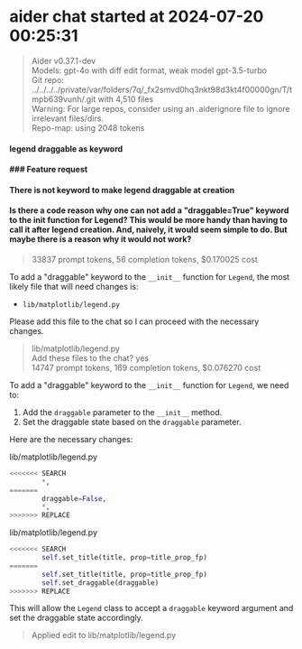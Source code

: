
# aider chat started at 2024-07-20 00:25:31

> Aider v0.37.1-dev  
> Models: gpt-4o with diff edit format, weak model gpt-3.5-turbo  
> Git repo: ../../../../private/var/folders/7q/_fx2smvd0hq3nkt98d3kt4f00000gn/T/tmpb639vunh/.git with 4,510 files  
> Warning: For large repos, consider using an .aiderignore file to ignore irrelevant files/dirs.  
> Repo-map: using 2048 tokens  

#### legend draggable as keyword  
#### <!--To help us understand and resolve your issue, please fill out the form to the best of your ability.-->  
#### <!--You can feel free to delete the sections that do not apply.-->  
####   
#### ### Feature request  
####   
#### **There is not keyword to make legend draggable at creation**  
####   
#### <!--A short 1-2 sentences that succinctly describes the bug-->  
####   
#### Is there a code reason why one can not add a "draggable=True" keyword to the __init__ function for Legend?  This would be more handy than having to call it after legend creation.  And, naively, it would seem simple to do.  But maybe there is a reason why it would not work?  
> 33837 prompt tokens, 56 completion tokens, $0.170025 cost  

To add a "draggable" keyword to the `__init__` function for `Legend`, the most likely file that will need changes is:

- `lib/matplotlib/legend.py`

Please add this file to the chat so I can proceed with the necessary changes.

> lib/matplotlib/legend.py  
> Add these files to the chat? yes  
> 14747 prompt tokens, 169 completion tokens, $0.076270 cost  

To add a "draggable" keyword to the `__init__` function for `Legend`, we need to:

1. Add the `draggable` parameter to the `__init__` method.
2. Set the draggable state based on the `draggable` parameter.

Here are the necessary changes:

lib/matplotlib/legend.py
```python
<<<<<<< SEARCH
        *,
=======
        draggable=False,
        *,
>>>>>>> REPLACE
```

lib/matplotlib/legend.py
```python
<<<<<<< SEARCH
        self.set_title(title, prop=title_prop_fp)
=======
        self.set_title(title, prop=title_prop_fp)
        self.set_draggable(draggable)
>>>>>>> REPLACE
```

This will allow the `Legend` class to accept a `draggable` keyword argument and set the draggable state accordingly.

> Applied edit to lib/matplotlib/legend.py  
